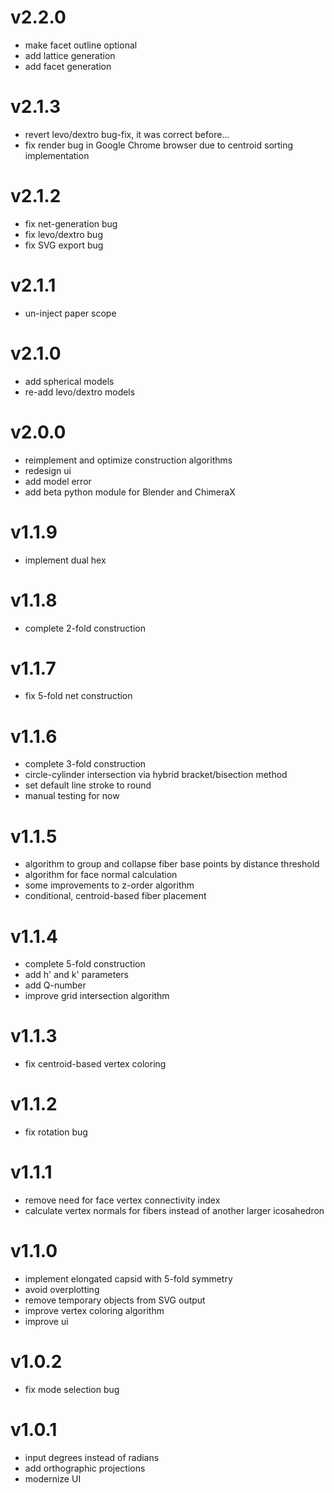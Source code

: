 # v2.2.0

-   make facet outline optional
-   add lattice generation
-   add facet generation

# v2.1.3

-   revert levo/dextro bug-fix, it was correct before...
-   fix render bug in Google Chrome browser due to centroid sorting implementation

# v2.1.2

-   fix net-generation bug
-   fix levo/dextro bug
-   fix SVG export bug

# v2.1.1

-   un-inject paper scope

# v2.1.0

-   add spherical models
-   re-add levo/dextro models

# v2.0.0

-   reimplement and optimize construction algorithms
-   redesign ui
-   add model error
-   add beta python module for Blender and ChimeraX

# v1.1.9

-   implement dual hex

# v1.1.8

-   complete 2-fold construction

# v1.1.7

-   fix 5-fold net construction

# v1.1.6

-   complete 3-fold construction
-   circle-cylinder intersection via hybrid bracket/bisection method
-   set default line stroke to round
-   manual testing for now

# v1.1.5

-   algorithm to group and collapse fiber base points by distance threshold
-   algorithm for face normal calculation
-   some improvements to z-order algorithm
-   conditional, centroid-based fiber placement

# v1.1.4

-   complete 5-fold construction
-   add h' and k' parameters
-   add Q-number
-   improve grid intersection algorithm

# v1.1.3

-   fix centroid-based vertex coloring

# v1.1.2

-   fix rotation bug

# v1.1.1

-   remove need for face vertex connectivity index
-   calculate vertex normals for fibers instead of another larger icosahedron

# v1.1.0

-   implement elongated capsid with 5-fold symmetry
-   avoid overplotting
-   remove temporary objects from SVG output
-   improve vertex coloring algorithm
-   improve ui

# v1.0.2

-   fix mode selection bug

# v1.0.1

-   input degrees instead of radians
-   add orthographic projections
-   modernize UI
